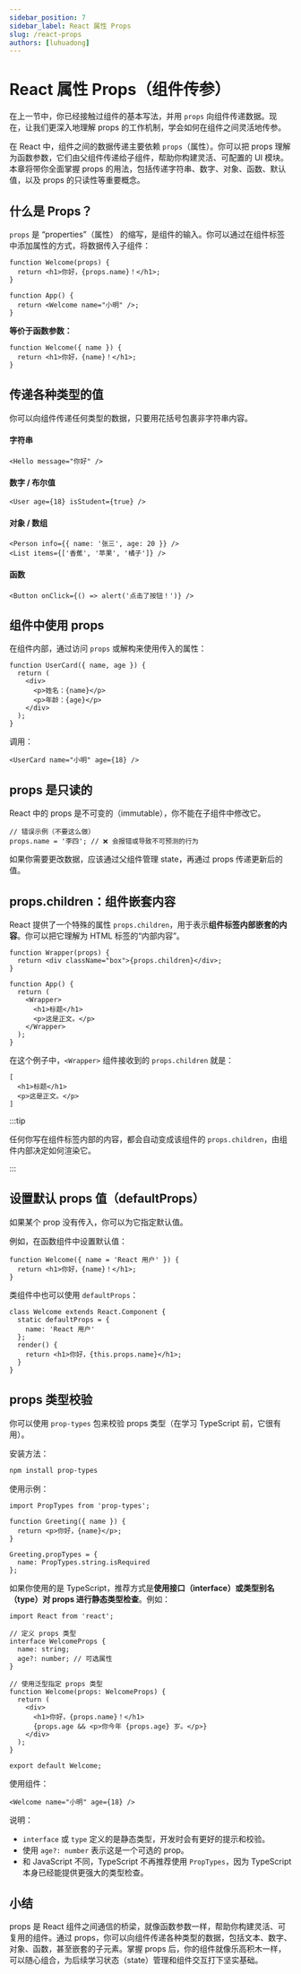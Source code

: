 ```yaml
---
sidebar_position: 7
sidebar_label: React 属性 Props
slug: /react-props
authors: [luhuadong]
---
```


# React 属性 Props（组件传参）

在上一节中，你已经接触过组件的基本写法，并用 `props` 向组件传递数据。现在，让我们更深入地理解 props 的工作机制，学会如何在组件之间灵活地传参。

在 React 中，组件之间的数据传递主要依赖 `props`（属性）。你可以把 props 理解为函数参数，它们由父组件传递给子组件，帮助你构建灵活、可配置的 UI 模块。本章将带你全面掌握 props 的用法，包括传递字符串、数字、对象、函数、默认值，以及 props 的只读性等重要概念。



## 什么是 Props？

`props` 是 “properties”（属性） 的缩写，是组件的输入。你可以通过在组件标签中添加属性的方式，将数据传入子组件：

```tsx showLineNumbers
function Welcome(props) {
  return <h1>你好，{props.name}！</h1>;
}

function App() {
  return <Welcome name="小明" />;
}
```

**等价于函数参数：**

```tsx showLineNumbers
function Welcome({ name }) {
  return <h1>你好，{name}！</h1>;
}
```



## 传递各种类型的值

你可以向组件传递任何类型的数据，只要用花括号包裹非字符串内容。

#### 字符串

```tsx showLineNumbers
<Hello message="你好" />
```

#### 数字 / 布尔值

```tsx showLineNumbers
<User age={18} isStudent={true} />
```

#### 对象 / 数组

```tsx showLineNumbers
<Person info={{ name: '张三', age: 20 }} />
<List items={['香蕉', '苹果', '橘子']} />
```

#### 函数

```tsx showLineNumbers
<Button onClick={() => alert('点击了按钮！')} />
```



## 组件中使用 props

在组件内部，通过访问 `props` 或解构来使用传入的属性：

```tsx showLineNumbers
function UserCard({ name, age }) {
  return (
    <div>
      <p>姓名：{name}</p>
      <p>年龄：{age}</p>
    </div>
  );
}
```

调用：

```tsx showLineNumbers
<UserCard name="小明" age={18} />
```



## props 是只读的

React 中的 props 是不可变的（immutable），你不能在子组件中修改它。

```tsx showLineNumbers
// 错误示例（不要这么做）
props.name = '李四'; // ❌ 会报错或导致不可预测的行为
```

如果你需要更改数据，应该通过父组件管理 state，再通过 props 传递更新后的值。



## props.children：组件嵌套内容

React 提供了一个特殊的属性 `props.children`，用于表示**组件标签内部嵌套的内容**。你可以把它理解为 HTML 标签的“内部内容”。

```tsx showLineNumbers
function Wrapper(props) {
  return <div className="box">{props.children}</div>;
}

function App() {
  return (
    <Wrapper>
      <h1>标题</h1>
      <p>这是正文。</p>
    </Wrapper>
  );
}
```

在这个例子中，`<Wrapper>` 组件接收到的 `props.children` 就是：

```tsx showLineNumbers
[
  <h1>标题</h1>
  <p>这是正文。</p>
]
```

:::tip

任何你写在组件标签内部的内容，都会自动变成该组件的 `props.children`，由组件内部决定如何渲染它。

:::



## 设置默认 props 值（defaultProps）

如果某个 prop 没有传入，你可以为它指定默认值。

例如，在函数组件中设置默认值：

```tsx showLineNumbers
function Welcome({ name = 'React 用户' }) {
  return <h1>你好，{name}！</h1>;
}
```

类组件中也可以使用 `defaultProps`：

```tsx showLineNumbers
class Welcome extends React.Component {
  static defaultProps = {
    name: 'React 用户'
  };
  render() {
    return <h1>你好，{this.props.name}</h1>;
  }
}
```



## props 类型校验

你可以使用 `prop-types` 包来校验 props 类型（在学习 TypeScript 前，它很有用）。

安装方法：

```bash showLineNumbers
npm install prop-types
```

使用示例：

```tsx showLineNumbers
import PropTypes from 'prop-types';

function Greeting({ name }) {
  return <p>你好，{name}</p>;
}

Greeting.propTypes = {
  name: PropTypes.string.isRequired
};
```

如果你使用的是 TypeScript，推荐方式是**使用接口（interface）或类型别名（type）对 props 进行静态类型检查**。例如：

```tsx showLineNumbers
import React from 'react';

// 定义 props 类型
interface WelcomeProps {
  name: string;
  age?: number; // 可选属性
}

// 使用泛型指定 props 类型
function Welcome(props: WelcomeProps) {
  return (
    <div>
      <h1>你好，{props.name}！</h1>
      {props.age && <p>你今年 {props.age} 岁。</p>}
    </div>
  );
}

export default Welcome;
```

使用组件：

```tsx showLineNumbers
<Welcome name="小明" age={18} />
```

说明：

- `interface` 或 `type` 定义的是静态类型，开发时会有更好的提示和校验。
- 使用 `age?: number` 表示这是一个可选的 prop。
- 和 JavaScript 不同，TypeScript 不再推荐使用 `PropTypes`，因为 TypeScript 本身已经能提供更强大的类型检查。



## 小结

props 是 React 组件之间通信的桥梁，就像函数参数一样，帮助你构建灵活、可复用的组件。通过 props，你可以向组件传递各种类型的数据，包括文本、数字、对象、函数，甚至嵌套的子元素。掌握 props 后，你的组件就像乐高积木一样，可以随心组合，为后续学习状态（state）管理和组件交互打下坚实基础。
